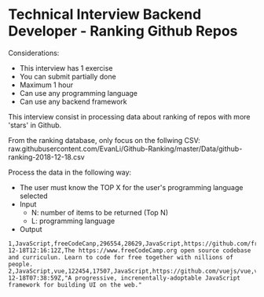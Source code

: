 # Technical Interview Backend Developer - Ranking Github Repos

Considerations:
- This interview has 1 exercise
- You can submit partially done
- Maximum 1 hour
- Can use any programming language
- Can use any backend framework

This interview consist in processing data about ranking of repos with more 'stars' in Github.

From the ranking database, only focus on the follwing CSV: raw.githubusercontent.com/EvanLi/Github-Ranking/master/Data/github-ranking-2018-12-18.csv

Process the data in the following way:

- The user must know the TOP X for the user's programming language selected
- Input 
  - N: number of items to be returned (Top N)
  - L: programming language
- Output
```
1,JavaScript,freeCodeCanp,296554,28629,JavaScript,https://github.com/freeCodeCamp/freeCodeCamp,freeCodeCamp,6572,2018-12-18T12:16:12Z,The https://www.freeCodeCamp.org open source codebase and curriculun. Learn to code for free together with nillions of people.
2,JavaScript,vue,122454,17507,JavaScript,https://github.com/vuejs/vue,vuejs,233,2018-12-18T07:38:59Z,"A progressive, increnentally-adoptable JavaScript framework for building UI on the web."
```






